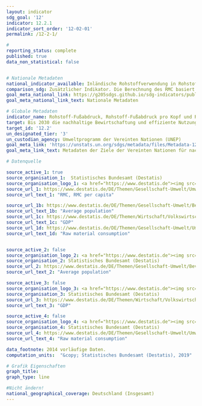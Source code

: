 ```yaml
---
layout: indicator
sdg_goal: '12'
indicator: 12.2.1
indicator_sort_order: '12-02-01'
permalink: /12-2-1/

#
reporting_status: complete
published: true
data_non_statistical: false


# Nationale Metadaten
national_indicator_available: Inländische Rohstoffverwendung in Rohstoffäquivalenten (RMC; abiotische und biotische Rohstoffe) <br> Inländische Rohstoffverwendung in Rohstoffäquivalenten (RMC) je Einwohner <br> Inländische Rohstoffverwendung in Rohstoffäquivalenten (RMC) zum realen BIP
comparison_sdg: Zusätzlicher Indikator. Die Berechnung des RMC basiert auf einem hybriden Modell aus inländischen Input-Output-Tabellen, Lebenszyklusinformationen und anderen Datenquellen. In den SDG-Metadaten wird ein multiregionales Input-Output-Modell erwähnt. Weitere methodischen Abweichungen können z.B. durch den unterschiedlichen Umgang mit Sekundärrohstoffen im Rechenmodell bestehen.
goal_meta_national_link: https://g205sdgs.github.io/sdg-indicators/public/MetaDe/12.2.1.pdf
goal_meta_national_link_text: Nationale Metadaten

# Globale Metadaten
indicator_name: Rohstoff-Fußabdruck, Rohstoff-Fußabdruck pro Kopf und Rohstoff-Fußabdruck pro BIP
target: Bis 2030 die nachhaltige Bewirtschaftung und effiziente Nutzung der natürlichen Ressourcen erreichen
target_id: '12.2'
un_designated_tier: '3'
un_custodian_agency: Umweltprogramm der Vereinten Nationen (UNEP)
goal_meta_link: 'https://unstats.un.org/sdgs/metadata/files/Metadata-12-02-01.pdf'
goal_meta_link_text: Metadaten der Ziele der Vereinten Nationen für nachhaltige Entwicklung

# Datenquelle

source_active_1: true
source_organisation_1:  Statistisches Bundesamt (Destatis)
source_organisation_logo_1: <a href="https://www.destatis.de"><img src="https://g205sdgs.github.io/sdg-indicators/public/logos/destatis.png" alt="Logo Destatis" /></a>
source_url_1: https://www.destatis.de/DE/Themen/Gesellschaft-Umwelt/Umwelt/Materialfluesse-Energiefluesse/_inhalt.html
source_url_text_1: "RMC, RMC per capita"

source_url_1b: https://www.destatis.de/DE/Themen/Gesellschaft-Umwelt/Bevoelkerung/Bevoelkerungsstand/_inhalt.html
source_url_text_1b: "Average population"
source_url_1c: https://www.destatis.de/DE/Themen/Wirtschaft/Volkswirtschaftliche-Gesamtrechnungen-Inlandsprodukt/_inhalt.html
source_url_text_1c: "GDP"
source_url_1d: https://www.destatis.de/DE/Themen/Gesellschaft-Umwelt/Umwelt/Materialfluesse-Energiefluesse/_inhalt.html
source_url_text_1d: "Raw material consumption"


source_active_2: false
source_organisation_logo_2: <a href="https://www.destatis.de"><img src="https://g205sdgs.github.io/sdg-indicators/public/logos/destatis.png" alt="Logo Destatis" /></a>
source_organisation_2: Statistisches Bundesamt (Destatis)
source_url_2: https://www.destatis.de/DE/Themen/Gesellschaft-Umwelt/Bevoelkerung/Bevoelkerungsstand/_inhalt.html
source_url_text_2: "Average population"

source_active_3: false
source_organisation_logo_3: <a href="https://www.destatis.de"><img src="https://g205sdgs.github.io/sdg-indicators/public/logos/destatis.png" alt="Logo Destatis" /></a>
source_organisation_3: Statistisches Bundesamt (Destatis)
source_url_3: https://www.destatis.de/DE/Themen/Wirtschaft/Volkswirtschaftliche-Gesamtrechnungen-Inlandsprodukt/_inhalt.html
source_url_text_3: "GDP"

source_active_4: false
source_organisation_logo_4: <a href="https://www.destatis.de"><img src="https://g205sdgs.github.io/sdg-indicators/public/logos/destatis.png" alt="Logo Destatis" /></a>
source_organisation_4: Statistisches Bundesamt (Destatis)
source_url_4: https://www.destatis.de/DE/Themen/Gesellschaft-Umwelt/Umwelt/Materialfluesse-Energiefluesse/_inhalt.html
source_url_text_4: "Raw material consumption"

data_footnote: 2014 vorläufige Daten.
computation_units:  "&copy; Statistisches Bundesamt (Destatis), 2019"

# Grafik Eigenschaften
graph_title:
graph_type: line

#Nicht ändern!
national_geographical_coverage: Deutschland (Insgesamt)
---
```

